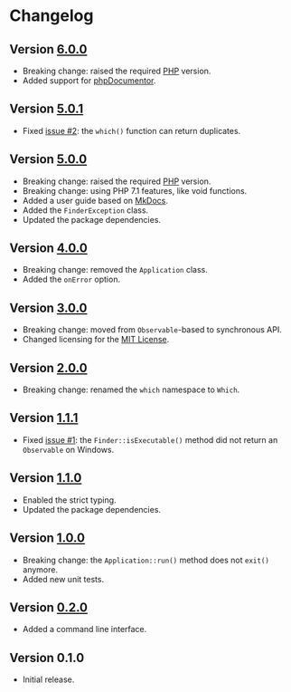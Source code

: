 # Changelog

## Version [6.0.0](https://github.com/cedx/which.php/compare/v5.0.1...v6.0.0)
- Breaking change: raised the required [PHP](https://secure.php.net) version.
- Added support for [phpDocumentor](https://www.phpdoc.org).

## Version [5.0.1](https://github.com/cedx/which.php/compare/v5.0.0...v5.0.1)
- Fixed [issue #2](https://github.com/cedx/which.php/issues/2): the `which()` function can return duplicates.

## Version [5.0.0](https://github.com/cedx/which.php/compare/v4.0.0...v5.0.0)
- Breaking change: raised the required [PHP](https://secure.php.net) version.
- Breaking change: using PHP 7.1 features, like void functions.
- Added a user guide based on [MkDocs](http://www.mkdocs.org).
- Added the `FinderException` class.
- Updated the package dependencies.

## Version [4.0.0](https://github.com/cedx/which.php/compare/v3.0.0...v4.0.0)
- Breaking change: removed the `Application` class.
- Added the `onError` option.

## Version [3.0.0](https://github.com/cedx/which.php/compare/v2.0.0...v3.0.0)
- Breaking change: moved from `Observable`-based to synchronous API.
- Changed licensing for the [MIT License](https://opensource.org/licenses/MIT).

## Version [2.0.0](https://github.com/cedx/which.php/compare/v1.1.1...v2.0.0)
- Breaking change: renamed the `which` namespace to `Which`.

## Version [1.1.1](https://github.com/cedx/which.php/compare/v1.1.0...v1.1.1)
- Fixed [issue #1](https://github.com/cedx/which.php/issues/1): the `Finder::isExecutable()` method did not return an `Observable` on Windows.

## Version [1.1.0](https://github.com/cedx/which.php/compare/v1.0.0...v1.1.0)
- Enabled the strict typing.
- Updated the package dependencies.

## Version [1.0.0](https://github.com/cedx/which.php/compare/v0.2.0...v1.0.0)
- Breaking change: the `Application::run()` method does not `exit()` anymore.
- Added new unit tests.

## Version [0.2.0](https://github.com/cedx/which.php/compare/v0.1.0...v0.2.0)
- Added a command line interface.

## Version 0.1.0
- Initial release.
